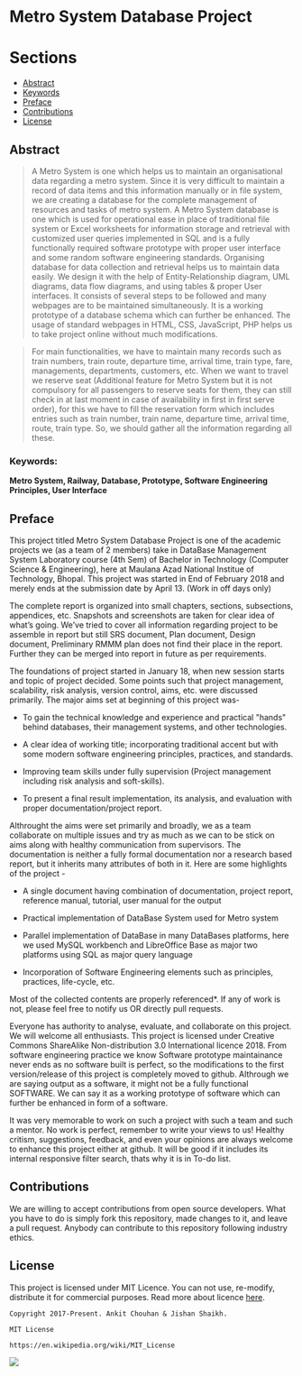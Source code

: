 # Metro System Database Project

# Sections
- [Abstract](https://github.com/AnkitJishan/Metro-System-Database-Project#abstract)
- [Keywords](https://github.com/AnkitJishan/Metro-System-Database-Project#keywords)
- [Preface](https://github.com/AnkitJishan/Metro-System-Database-Project#preface)
- [Contributions](https://github.com/AnkitJishan/Metro-System-Database-Project#contributions)
- [License](https://github.com/AnkitJishan/Metro-System-Database-Project#license)

## Abstract
> A Metro System is one which helps us to maintain an organisational data regarding a metro system. Since it is very difficult to maintain a record of data items and  this information manually or in file system, we are creating a database for the complete management of resources and tasks of metro system. A Metro System database is one which is used for operational ease in place of traditional file system or Excel worksheets for information storage and retrieval with customized user queries implemented in SQL and is a fully functionally required software prototype with proper user interface and some random software engineering standards. Organising database for data collection and retrieval helps us to maintain data easily. We design it with the help of Entity-Relationship diagram, UML diagrams, data flow diagrams, and using tables & proper User interfaces. It consists of several steps to be followed and many webpages are to be maintained simultaneously. It is a working prototype of a database schema which can further be enhanced. The usage of standard webpages in HTML, CSS, JavaScript, PHP helps us to take project online without much modifications.

> For main functionalities, we have to maintain many records such as train numbers, train route, departure time, arrival time, train type, fare, managements, departments, customers, etc. When we want to travel we reserve seat (Additional feature for Metro System but it is not compulsory for all passengers to reserve seats for them, they can still check in at last moment in case of availability in first in first serve order), for this we have to fill the reservation form which includes entries such as train number, train name, departure time, arrival time, route, train type. So, we should gather all the information regarding all these. 

### Keywords:

**Metro System, Railway, Database, Prototype, Software Engineering Principles, User Interface**

## Preface
This project titled Metro System Database Project is one of the academic projects we (as a team of 2 members) take in DataBase Management System Laboratory course (4th Sem) of Bachelor in Technology (Computer Science & Engineering), here at Maulana Azad National Institue of Technology, Bhopal. This project was started in End of February 2018 and merely ends at the submission date by April 13. (Work in off days only)

The complete report is organized into small chapters, sections, subsections, appendices, etc. Snapshots and screenshots are taken for clear idea of what’s going. We’ve tried to cover all information regarding project to be assemble in report but still SRS document, Plan document, Design document, Preliminary RMMM plan does not find their place in the report. Further they can be merged into report in future as per requirements.

The foundations of project started in January 18, when new session starts and topic of project decided. Some points such that project management, scalability, risk analysis, version control, aims, etc. were discussed primarily. The major aims set at beginning of this project was-

- To gain the technical knowledge and experience and practical "hands" behind databases, their management systems, and other technologies.

- A clear idea of working title; incorporating traditional accent but with some modern software engineering principles, practices, and standards.

- Improving team skills under fully supervision (Project management including risk analysis and soft-skills).

- To present a final result implementation, its analysis, and evaluation with proper documentation/project report.

Althrought the aims were set primarily and broadly, we as a team collaborate on multiple issues and try as much as we can to be stick on aims along with healthy communication from supervisors. The documentation is neither a fully formal documentation nor a research based report, but it inherits many attributes of both in it. Here are some highlights of the project -

- A single document having combination of documentation, project report, reference manual, tutorial, user manual for the output

- Practical implementation of DataBase System used for Metro system

-	Parallel implementation of DataBase in many DataBases platforms, here we used MySQL workbench and LibreOffice Base as major two platforms using SQL as major query language

-	Incorporation of Software Engineering elements such as principles, practices, life-cycle, etc. 

Most of the collected contents are properly referenced*. If any of work is not, please feel free to notify us OR directly pull requests.

Everyone has authority to analyse, evaluate, and collaborate on this project. We will welcome all enthusiasts. This project is licensed under Creative Commons ShareAlike Non-distribution 3.0 International licence 2018. From software engineering practice we know Software prototype maintainance never ends as no software built is perfect, so the modifications to the first version/release of this project is completely moved to github. Althrough we are saying output as a software, it might not be a fully functional SOFTWARE. We can say it as a working prototype of software which can further be enhanced in form of a software.

It was very memorable to work on such a project with such a team and such a mentor. No work is perfect, remember to write your views to us! Healthy critism, suggestions, feedback, and even your opinions are always welcome to enhance this project either at github. It will be good if it includes its internal responsive filter search, thats why it is in To-do list.

## Contributions
We are willing to accept contributions from open source developers. What you have to do is simply fork this repository, made changes to it, and leave a pull request. Anybody can contribute to this repository following industry ethics.

## License
This project is licensed under MIT Licence. You can not use, re-modify, distribute it for commercial purposes. Read more about licence [here](https://en.wikipedia.org/wiki/MIT_License).

    Copyright 2017-Present. Ankit Chouhan & Jishan Shaikh.

    MIT License

    https://en.wikipedia.org/wiki/MIT_License

![](https://upload.wikimedia.org/wikipedia/commons/f/f8/License_icon-mit-88x31-2.svg)
